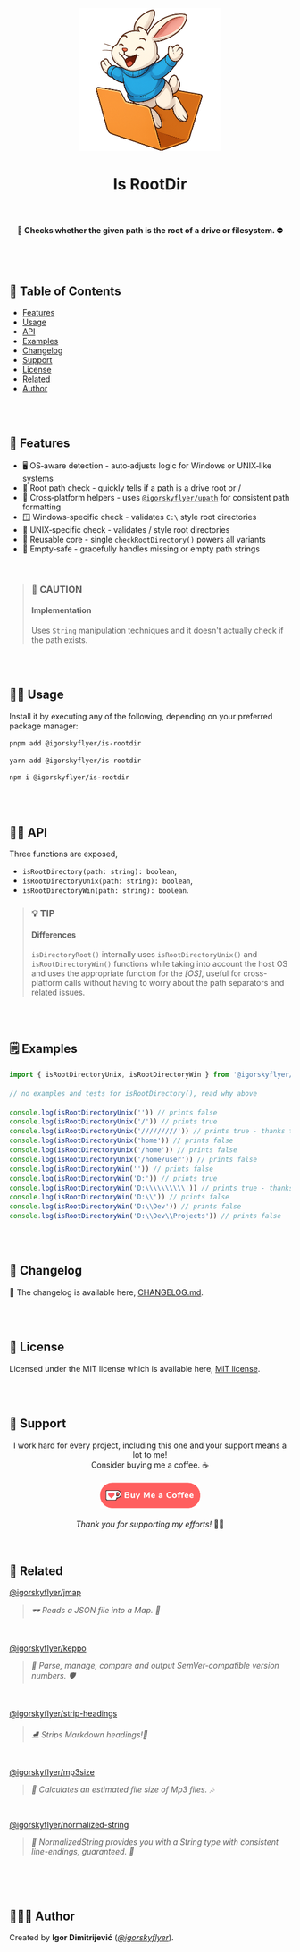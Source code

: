 <div align="center">
  <img src="https://raw.githubusercontent.com/igorskyflyer/npm-is-rootdir/main/media/is-rootdir.png" alt="Icon of Is RootDir" width="256" height="256">
  <h1>Is RootDir</h1>
</div>

<br>

<h4 align="center">
  🔼 Checks whether the given path is the root of a drive or filesystem. ⛔
</h4>

<br>
<br>

## 📃 Table of Contents

- [Features](#-features)
- [Usage](#-usage)
- [API](#-api)
- [Examples](#️-examples)
- [Changelog](#-changelog)
- [Support](#-support)
- [License](#-license)
- [Related](#-related)
- [Author](#-author)

<br>
<br>

## 🤖 Features

- 🖥 OS‑aware detection - auto‑adjusts logic for Windows or UNIX‑like systems
- 📂 Root path check - quickly tells if a path is a drive root or /
- 🔄 Cross‑platform helpers - uses [`@igorskyflyer/upath`](https://www.npmjs.com/package/@igorskyflyer/upath) for consistent path formatting
- 🪟 Windows‑specific check - validates `C:\` style root directories
- 🐧 UNIX‑specific check - validates / style root directories
- 🧩 Reusable core - single `checkRootDirectory()` powers all variants
- 🚫 Empty‑safe - gracefully handles missing or empty path strings

<br>

> ### 🛑 CAUTION
>
> #### Implementation
>
> Uses `String` manipulation techniques and it doesn't actually check if the path exists.
>

<br>
<br>

## 🕵🏼 Usage

Install it by executing any of the following, depending on your preferred package manager:

```bash
pnpm add @igorskyflyer/is-rootdir
```

```bash
yarn add @igorskyflyer/is-rootdir
```

```bash
npm i @igorskyflyer/is-rootdir
```

<br>
<br>

## 🤹🏼 API

Three functions are exposed,

- `isRootDirectory(path: string): boolean`,
- `isRootDirectoryUnix(path: string): boolean`,
- `isRootDirectoryWin(path: string): boolean`.

> ### 💡 TIP
>
> #### Differences
>
> `isDirectoryRoot()` internally uses `isRootDirectoryUnix()` and `isRootDirectoryWin()` functions while taking into account the host OS and uses the appropriate function for the _\[OS\]_, useful for cross-platform calls without having to worry about the path separators and related issues.
>
>

<br>
<br>

## 🗒️ Examples

```ts
import { isRootDirectoryUnix, isRootDirectoryWin } from '@igorskyflyer/is-rootdir'

// no examples and tests for isRootDirectory(), read why above

console.log(isRootDirectoryUnix('')) // prints false
console.log(isRootDirectoryUnix('/')) // prints true
console.log(isRootDirectoryUnix('/////////')) // prints true - thanks to uPath, paths are normalized first 🤗
console.log(isRootDirectoryUnix('home')) // prints false
console.log(isRootDirectoryUnix('/home')) // prints false
console.log(isRootDirectoryUnix('/home/user')) // prints false
console.log(isRootDirectoryWin('')) // prints false
console.log(isRootDirectoryWin('D:')) // prints true
console.log(isRootDirectoryWin('D:\\\\\\\\\\')) // prints true - thanks to uPath, paths are normalized first 🤗
console.log(isRootDirectoryWin('D:\\')) // prints false
console.log(isRootDirectoryWin('D:\\Dev')) // prints false
console.log(isRootDirectoryWin('D:\\Dev\\Projects')) // prints false
```

<br>
<br>

## 📝 Changelog

📑 The changelog is available here, [CHANGELOG.md](https://github.com/igorskyflyer/npm-is-rootdir/blob/main/CHANGELOG.md).

<br>
<br>

## 🪪 License

Licensed under the MIT license which is available here, [MIT license](https://github.com/igorskyflyer/npm-is-rootdir/blob/main/LICENSE).

<br>
<br>

## 💖 Support

<div align="center">
  I work hard for every project, including this one and your support means a lot to me!
  <br>
  Consider buying me a coffee. ☕
  <br>
  <br>
  <a href="https://ko-fi.com/igorskyflyer" target="_blank"><img src="https://raw.githubusercontent.com/igorskyflyer/igorskyflyer/main/assets/ko-fi.png" alt="Donate to igorskyflyer" width="180" height="46"></a>
  <br>
  <br>
  <em>Thank you for supporting my efforts!</em> 🙏😊
</div>

<br>
<br>

## 🧬 Related

[@igorskyflyer/jmap](https://www.npmjs.com/package/@igorskyflyer/jmap)

> _🕶️ Reads a JSON file into a Map. 🌻_

<br>

[@igorskyflyer/keppo](https://www.npmjs.com/package/@igorskyflyer/keppo)

> _🎡 Parse, manage, compare and output SemVer-compatible version numbers. 🛡_

<br>

[@igorskyflyer/strip-headings](https://www.npmjs.com/package/@igorskyflyer/strip-headings)

> _⛸ Strips Markdown headings!🏹_

<br>

[@igorskyflyer/mp3size](https://www.npmjs.com/package/@igorskyflyer/mp3size)

> _🧮 Calculates an estimated file size of Mp3 files. 🎶_

<br>

[@igorskyflyer/normalized-string](https://www.npmjs.com/package/@igorskyflyer/normalized-string)

> _💊 NormalizedString provides you with a String type with consistent line-endings, guaranteed. 📮_

<br>
<br>
<br>

## 👨🏻‍💻 Author
Created by **Igor Dimitrijević** ([*@igorskyflyer*](https://github.com/igorskyflyer/)).
